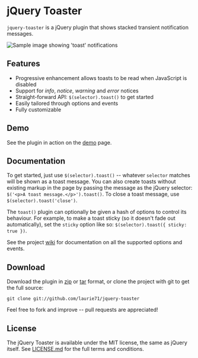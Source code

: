 # jQuery Toaster

`jquery-toaster` is a jQuery plugin that shows stacked transient notification messages. 

<img alt="Sample image showing 'toast' notifications"
  src="https://github.com/laurie71/jquery-toaster/raw/master/toast.png">
     
## Features

* Progressive enhancement allows toasts to be read when JavaScript is disabled
* Support for *info*, *notice*, *warning* and *error* notices
* Straight-forward API: `$(selector).toast()` to get started
* Easily tailored through options and events
* Fully customizable

## Demo

See the plugin in action on the [demo][] page.

## Documentation

To get started, just use `$(selector).toast()` -- whatever `selector` matches will be shown as a toast message. You can also create toasts without existing markup in the page by passing the message as the jQuery selector: `$('<p>A toast message.</p>').toast()`. To close a toast message, use `$(selector).toast('close')`.

The `toast()` plugin can optionally be given a hash of options to control its behaviour. For example, to make a toast sticky (so it doesn't fade out automatically), set the `sticky` option like so: `$(selector).toast({ sticky: true })`.

See the project [wiki][] for documentation on all the supported options and events.

## Download

Download the plugin in [zip][] or [tar][] format, or clone the project with git to get the full source: 

    git clone git://github.com/laurie71/jquery-toaster

Feel free to fork and improve -- pull requests are appreciated!

## License

The jQuery Toaster is available under the MIT license, the same as jQuery itself. See [LICENSE.md][] for the full terms and conditions.

  [zip]:            http://github.com/laurie71/jquery-toaster/zipball/master
  [tar]:            http://github.com/laurie71/jquery-toaster/tarball/master
  [demo]:           http://laurie71.github.com/jquery-toaster/
  [wiki]:           https://github.com/laurie71/jquery-toaster/wiki
  [LICENSE.md]:     https://github.com/laurie71/jquery-toaster/blob/master/LICENSE.md
  [GitHub project]: https://github.com/laurie71/jquery-toaser/
